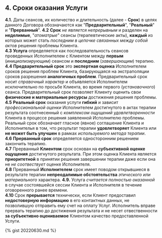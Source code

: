 ## 4. Сроки оказания Услуги
**4.1.** Даты сеансов, их количество и длительность (далее - **Срок**) в целях данного Договора обозначаются как "**Предварительный**", "**Реальный**" и "**Прерванный**".
**4.2** **Срок** *не является непрерывным* и разделен на **неделимые**, "*атоматрые*" сеансы (терапевтические акты), **каждый** из которых  может стать *последним в цепочке связанных между собой актов* решения проблемы Клиента.  
**4.3** **Услуга** определяется как последовательность сеансов проведенных Исполнителем с Клиентом между **первым** (*инициализирующим*) сеансом и **последним** (*завершающим*) терапию.  
**4.4** **Предварительный срок** это **экспертная оценка** Исполнителем сроков решения проблем Клиента, базирующаяся на экстраполяции сроков разрешения **аналогичных проблем**. Предварительный срок носит *справочный характер* и объявляется Исполнителем исключительно по просьбе Клиента, во время первого (*установочного*) сеанса. Предварительный срок позволяет Клиенту оценить свои **физические и материальные ресурсы** достижения решения проблемы.  
**4.5** **Реальный срок** оказания услуги **гибкий** и зависит *профессиональной оценки* Исполнителем достигнутого в актах терапии результата соотнесенный с *комплексом ощущений удовлетворенности* Клиента в процессе решения заявленной Исполнителю проблемы. Реальный срок обозначает гласное (явное) соглашение Клиента и Исполнителья в том, что результат терапии **удовлетворяет** Клиента или **не может быть улучшен** в рамках *используемого метода терапии*.  
**4.6** **Прерванный срок** определяется односторонним решением закончить терапию.  
**4.7** Прерванный **Клиентом** срок основан на **субъективной оценке ощущения** достигнутого результата. При этом оценка Клиента является **приоритетной** в принятии решения завершении терапии даже если она не *не соотвествует* оценке Исполнителя.  
**4.8** Прерванный **Исполнителем** срок имеет поводом открывшиеся в результате терапии **непреодалимые обстоятельства** *этического или материального* характера.
**4.9.** Услуга *считается полностью оказанной* в случае состоявшейся сессии Клиента и Исполнителя в течение оговоренного ранее времени.  
**4.10** Срок **прерывается** технически, если Клиент предоставил **недостоверную информацию** в его контактных данных, не позволившую отправить ему счет на оплату Услуг. Исполнитель вправе прервать терапию до достижения результата и не несет отвественности **за субъективно оцениваемое** Клиентом качество предоставленной Услуги.

{% gist 20220630.md %}
